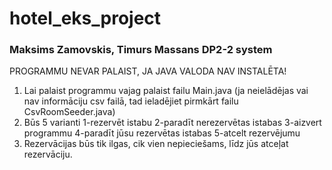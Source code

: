 # hotel_eks_project
### Maksims Zamovskis, Timurs Massans DP2-2 system
PROGRAMMU NEVAR PALAIST, JA JAVA VALODA NAV INSTALĒTA!
1. Lai palaist programmu vajag palaist failu Main.java (ja neielādējas vai nav informāciju csv failā, tad ieladējiet pirmkārt failu CsvRoomSeeder.java)
2. Būs 5 varianti 1-rezervēt istabu
                  2-paradīt nerezervētas istabas
                  3-aizvert programmu
                  4-paradīt jūsu rezervētas istabas
                  5-atcelt rezervējumu
3. Rezervācijas būs tik ilgas, cik vien nepieciešams, līdz jūs atceļat rezervāciju.